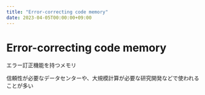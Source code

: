 ```yaml
---
title: "Error-correcting code memory"
date: 2023-04-05T00:00:00+09:00
---
```

# Error-correcting code memory

エラー訂正機能を持つメモリ

信頼性が必要なデータセンターや、大規模計算が必要な研究開発などで使われることが多い
